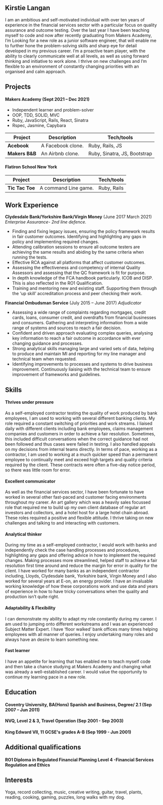 ## Kirstie Langan

I am an ambitious and self-motivated individual with over ten years of experience in the financial services sector with a particular focus on quality assurance and outcome testing. Over the last year I have been teaching myself to code and now after recently graduating from Makers Academy, I’m Looking for a new role as a junior software engineer, that will enable me to further hone the problem-solving skills and sharp eye for detail developed in my previous career. I’m a proactive team player, with the ability to clearly communicate well at all levels, as well as using forward thinking and initiative to work alone. I thrive on new challenges and I’m flexible to an environment of constantly changing priorities with an organised and calm approach.

## Projects

#### Makers Academy (Sept 2021 – Dec 2021)

- Independent learner and problem-solver
- OOP, TDD, SOLID, MVC
- Ruby, JavaScript, Rails, React, Sinatra
- Rspec, Jasmine, Capybara

| Project        | Description       | Tech/tools                   |
| -------------- | ----------------- | ---------------------------- |
| **Acebook**    | A Facebook clone. | Ruby, Rails, JS              |
| **Makers B&B** | An Airbnb clone.  | Ruby, Sinatra, JS, Bootstrap |

#### Flatiron School New York

| Project         | Description          | Tech/tools  |
| --------------- | -------------------- | ----------- |
| **Tic Tac Toe** | A command Line game. | Ruby, Rails |

## Work Experience

**Clydesdale Bank/Yorkshire Bank/Virgin Money** (June 2017 March 2021)
_Enterprise Assurance- 2nd line defence._

- Finding and fixing legacy issues, ensuring the policy framework results in fair customer outcomes. Identifying and highlighting any gaps in policy and implementing required changes.
- Attending calibration sessions to ensure all outcome testers are achieving the same results and abiding by the same criteria when running the tests.
- Effective RCA against all platforms that affect customer outcomes.
- Assessing the effectiveness and competency of internal Quality Assessors and assessing that the QC framework is fit for purpose.
- In depth knowledge of the FCA handbook particularly. ICOB and DISP. This is also reflected in the RO1 Qualification.
- Training and mentoring new and existing staff. Supporting them through the ‘up skill’ accreditation process and peer checking their work.

**Financial Ombudsman Service** (July 2015 – June 2017)
_Adjudicator_

- Assessing a wide range of complaints regarding mortgages, credit cards, loans, consumer credit, and overdrafts from financial businesses and consumers. Gathering and interpreting information from a wide range of systems and sources to reach a fair decision.
- Confident and driven approach evaluating complex queries, analysing key information to reach a fair outcome in accordance with ever changing guidance and processes.
- Strong analytical skills managing large and varied sets of data, helping to produce and maintain MI and reporting for my line manager and technical team when requested.
- Identifying improvements to processes and systems to drive business improvement. Continuously liaising with the technical team to ensure improvement of frameworks and guidelines.

## Skills

#### Thrives under pressure

As a self-employed contractor testing the quality of work produced by bank employees, I am used to working with several different banking clients. My role required a constant switching of priorities and work streams. I liaised daily with different clients including bank employees, claims management companies and customers in order to achieve a fair resolution. Sometimes, this included difficult conversations when the correct guidance had not been followed and thus cases were failed in testing. I also handled appeals on my decisions from internal teams directly. In terms of pace, working as a contractor, I am used to working at a much quicker speed than a permanent employee to continually meet and exceed high targets and quality criteria required by the client. These contracts were often a five-day notice period, so there was little room for error.

#### Excellent communicator

As well as the financial services sector, I have been fortunate to have worked in several other fast-paced and customer facing environments throughout my career. An art gallery which was a heavily sales focussed role that required me to build up my own client database of regular art investors and collectors, and a hotel host for a large hotel chain abroad. These roles required a positive and flexible attitude. I thrive taking on new challenges and talking to and interacting with customers.

#### Analytical thinker

During my time as a self-employed contractor, I would work with banks and independently check the case handling processes and procedures, highlighting any gaps and offering advice in how to implement the required changes. Making processes more streamlined, helped staff to achieve a fair resolution first time around and reduce the margin for error in quality for the client. I have worked for many banks as an independent contractor including, Lloyds, Clydesdale bank, Yorkshire bank, Virgin Money and I also worked for several years at E-on, an energy provider. I have an invaluable working knowledge of how these corporations work and use data and years of experience in how to have tricky conversations when the quality and production isn’t quite right.

#### Adaptability & Flexibility

I can demonstrate my ability to adapt my role constantly during my career. I am used to jumping onto different workstreams and I was an experienced Subject Matter Expert. I have ‘floor walked’ bank offices many times helping employees with all manner of queries. I enjoy undertaking many roles and always have an desire to learn something new.

#### Fast learner

I have an appetite for learning that has enabled me to teach myself code and then take a chance studying at Makers Academy and changing what was already a well-established career. I would value the opportunity to continue my learning pace in a new role.

## Education

#### Coventry University, BA(Hons) Spanish and Business, Degree/ 2.1 (Sep 2007 – Jun 2011)

#### NVQ, Level 2 & 3, Travel Operation (Sep 2001 - Sep 2003)

#### King Edward VII, 11 GCSE's grades A-B (Sep 1999 - Jun 2001)

## Additional qualifications

#### RO1 Diploma in Regulated Financial Planning Level 4 -Financial Services Regulation and Ethics

## Interests

Yoga, record collecting, music, creative writing, guitar, travel, plants, reading, cooking, gaming, puzzles, long walks with my dog.

